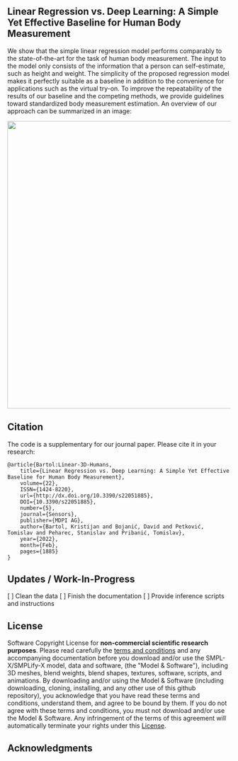 ## Linear Regression vs. Deep Learning: A Simple Yet Effective Baseline for Human Body Measurement

We show that the simple linear regression model performs comparably to the state-of-the-art for the task of human body measurement. The input to the model only consists of the information that a person can self-estimate, such as height and weight. The simplicity of the proposed regression model makes it perfectly suitable as a baseline in addition to the convenience for applications such as the virtual try-on. To improve the repeatability of the results of our baseline and the competing methods, we provide guidelines toward standardized body measurement estimation. An overview of our approach can be summarized in an image:

<img src="https://github.com/kristijanbartol/linear-3d-humans/blob/main/assets/overview.png" width="650">


## Citation

The code is a supplementary for our journal paper. Please cite it in your research:

```
@article{Bartol:Linear-3D-Humans, 
    title={Linear Regression vs. Deep Learning: A Simple Yet Effective Baseline for Human Body Measurement}, 
    volume={22}, 
    ISSN={1424-8220}, 
    url={http://dx.doi.org/10.3390/s22051885}, 
    DOI={10.3390/s22051885}, 
    number={5}, 
    journal={Sensors}, 
    publisher={MDPI AG}, 
    author={Bartol, Kristijan and Bojanić, David and Petković, Tomislav and Peharec, Stanislav and Pribanić, Tomislav}, 
    year={2022}, 
    month={Feb}, 
    pages={1885} 
}
```

## Updates / Work-In-Progress

[ ] Clean the data
[ ] Finish the documentation
[ ] Provide inference scripts and instructions

## License

Software Copyright License for **non-commercial scientific research purposes**.
Please read carefully the [terms and conditions](https://github.com/vchoutas/smplx/blob/master/LICENSE) and any accompanying documentation before you download and/or use the SMPL-X/SMPLify-X model, data and software, (the "Model & Software"), including 3D meshes, blend weights, blend shapes, textures, software, scripts, and animations. By downloading and/or using the Model & Software (including downloading, cloning, installing, and any other use of this github repository), you acknowledge that you have read these terms and conditions, understand them, and agree to be bound by them. If you do not agree with these terms and conditions, you must not download and/or use the Model & Software. Any infringement of the terms of this agreement will automatically terminate your rights under this [License](./LICENSE).


## Acknowledgments


